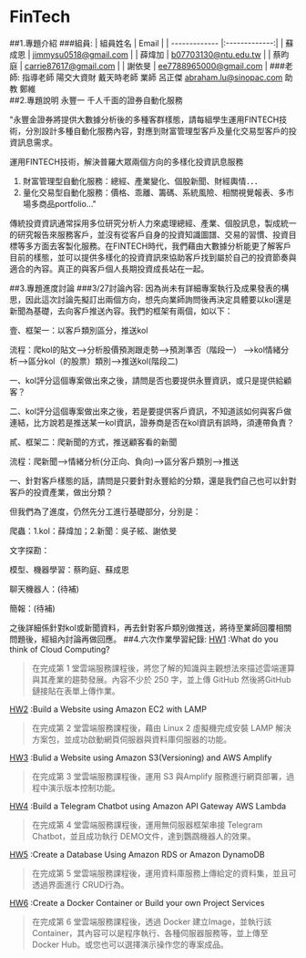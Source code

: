 # FinTech
##1.專題介紹
###組員:
| 組員姓名  | Email |
| ------------- |:-------------:|
| 蘇成恩      | jimmysu0518@gmail.com     |
| 薛煒加      | b07703130@ntu.edu.tw    |
| 蔡昀庭      | carrie87617@gmail.com    |
| 謝依旻      | ee7788965000@gmail.com     |
###老師:
指導老師 陽交大資財 戴天時老師
業師 呂正傑 abraham.lu@sinopac.com
助教 鄭維  
##2.專題說明
永豐一 千人千面的證券自動化服務

"永豐金證券將提供大數據分析後的多種客群樣態，請每組學生運用FINTECH技術，分別設計多種自動化服務內容，對應到財富管理型客戶及量化交易型客戶的投資訊息需求。

運用FINTECH技術，解決普羅大眾兩個方向的多樣化投資訊息服務
1. 財富管理型自動化服務：總經、產業變化、個股新聞、財經輿情．．．
2. 量化交易型自動化服務：價格、乖離、籌碼、系統風險、相關視覺報表、多市場多商品portfolio..."

傳統投資資訊通常採用多位研究分析人力來處理總經、產業、個股訊息，製成統一的研究報告來服務客戶，並沒有從客戶自身的投資知識圖譜、交易的習慣、投資目標等多方面去客製化服務。在FINTECH時代，我們藉由大數據分析能更了解客戶目前的樣態，並可以提供多樣化的投資資訊來協助客戶找到屬於自己的投資節奏與適合的內容。真正的與客戶個人長期投資成長站在一起。

##3.專題進度討論
###3/27討論內容:
因為尚未有詳細專案執行及成果發表的構思，因此這次討論先擬訂出兩個方向，想先向業師詢問後再決定具體要以kol還是新聞為基礎，去向客戶推送內容。我們的框架有兩個，如以下：

壹、框架一：以客戶類別區分，推送kol

流程：爬kol的貼文—>分析股價預測跟走勢—>預測準否（階段一）
	—>kol情緒分析—>區分kol（的股票）類別—>推送kol(階段二)

一、kol評分這個專案做出來之後，請問是否也要提供永豐資訊，或只是提供給顧客？

二、kol評分這個專案做出來之後，若是要提供客戶資訊，不知道該如何與客戶做連結，比方說若是推送某一kol資訊，證券商是否在kol資訊有誤時，須連帶負責？

貳、框架二：爬新聞的方式，推送顧客看的新聞

流程：爬新聞—>情緒分析(分正向、負向)—>區分客戶類別—>推送

一、針對客戶樣態的話，請問是只要針對永豐給的分類，還是我們自己也可以針對客戶的投資產業，做出分類？

但我們為了進度，仍然先分工進行基礎部分，分別是：

爬蟲：1.kol：薛煒加；2.新聞：吳子絃、謝依旻

文字探勘：

模型、機器學習：蔡昀庭、蘇成恩

聊天機器人：(待補)

簡報：(待補)


之後詳細係針對kol或新聞資料，再去針對客戶類別做推送，將待至業師回覆相關問題後，經組內討論再做回應。
##4.六次作業學習紀錄:
[HW1](https://github.com/wzxaldrishine/FinTech/blob/main/HW1/HW1.md)   :What do you think of Cloud Computing?

> 在完成第 1 堂雲端服務課程後，將您了解的知識與主觀想法來描述雲端運算與其產業的趨勢發展。內容不少於 250 字，並上傳 GitHub 然後將GitHub 鏈接貼在表單上傳作業。

[HW2](https://github.com/wzxaldrishine/FinTech/blob/main/HW2/HW2.md)   :Build a Website using Amazon EC2 with LAMP

> 在完成第 2 堂雲端服務課程後，藉由 Linux 2 虛擬機完成安裝 LAMP 解決方案包，並成功啟動網頁伺服器與資料庫伺服器的功能。

[HW3](https://github.com/wzxaldrishine/FinTech/blob/main/HW3/HW3.md)   :Bulid a Website using Amazon S3(Versioning) and AWS Amplify

>在完成第 3 堂雲端服務課程後，運用 S3 與Amplify 服務進行網頁部署，過程中演示版本控制功能。

[HW4](https://github.com/wzxaldrishine/FinTech/blob/main/HW4/HW4.md)   :Build a Telegram Chatbot using Amazon API Gateway AWS Lambda

> 在完成第 4 堂雲端服務課程後，運用無伺服器框架串接 Telegram Chatbot，並且成功執行 DEMO文件，達到鸚鵡機器人的效果。

[HW5](https://github.com/wzxaldrishine/FinTech/blob/main/HW5/HW5.md)   :Create a Database Using Amazon RDS or Amazon DynamoDB

> 在完成第 5 堂雲端服務課程後，運用資料庫服務上傳給定的資料集，並且可透過界面進行 CRUD行為。

[HW6](https://github.com/wzxaldrishine/FinTech/blob/main/HW6/HW6.md)   :Create a Docker Container or Build your own Project Services

> 在完成第 6 堂雲端服務課程後，透過 Docker 建立Image，並執行該 Container，其內容可以是程序執行、各種伺服器服務等，並上傳至 Docker Hub。或您也可以選擇演示操作您的專案成品。

